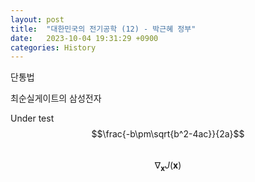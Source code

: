 ```yaml
---
layout: post
title:  "대한민국의 전기공학 (12) - 박근혜 정부"
date:   2023-10-04 19:31:29 +0900
categories: History
---
```


단통법

최순실게이트의 삼성전자

Under test
$$\frac{-b\pm\sqrt{b^2-4ac}}{2a}$$<br>
$$ \nabla_\boldsymbol{x} J(\boldsymbol{x}) $$